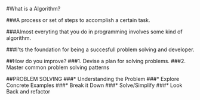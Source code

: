#What is a Algorithm?

###A process or set of steps to accomplish a certain task.

###Almost everyting that you do in programming involves some kind of algorithm.

###I'ts the foundation for being a succesfull problem solving and developer.

##How do you improve?
###1. Devise a plan for solving problems.
###2. Master common problem solving patterns

##PROBLEM SOLVING 
###* Understanding the Problem
###* Explore Concrete Examples
###* Break it Down
###* Solve/Simplify
###* Look Back and refactor
